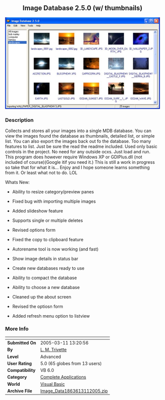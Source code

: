 ﻿<div align="center">

## Image Database 2\.5\.0 \(w/ thumbnails\)

<img src="PIC20053111331349476.jpg">
</div>

### Description

Collects and stores all your images into a single MDB database. You can view the images found the database as thumbnails, detailed list, or simple list. You can also export the images back out fo the database. Too many features to list. Just be sure the read the readme included. Used only basic controls in the project. No need for any outside ocxs. Just load and run. This program does however require Windows XP or GDIPlus.dll (not included of course)(Google itif you need it.) This is still a work in progress so take that for what it is... Enjoy and I hope someone learns something from it. Or least what not to do. LOL

Whats New:

* Ability to resize category/preview panes

* Fixed bug with importing multiple images

* Added slideshow feature

* Supports single or multiple deletes

* Revised options form

* Fixed the copy to clipboard feature

* Autorename tool is now working (and fast)

* Show image details in status bar

* Create new databases ready to use

* Ability to compact the database

* Ability to choose a new database

* Cleaned up the about screen

* Revised the optiosn form

* Added refresh menu option to listview
 
### More Info
 


<span>             |<span>
---                |---
**Submitted On**   |2005-03-11 13:20:56
**By**             |[L\. M\. Trivette ](https://github.com/Planet-Source-Code/PSCIndex/blob/master/ByAuthor/l-m-trivette.md)
**Level**          |Advanced
**User Rating**    |5.0 (65 globes from 13 users)
**Compatibility**  |VB 6\.0
**Category**       |[Complete Applications](https://github.com/Planet-Source-Code/PSCIndex/blob/master/ByCategory/complete-applications__1-27.md)
**World**          |[Visual Basic](https://github.com/Planet-Source-Code/PSCIndex/blob/master/ByWorld/visual-basic.md)
**Archive File**   |[Image\_Data1863613112005\.zip](https://github.com/Planet-Source-Code/l-m-trivette-image-database-2-5-0-w-thumbnails__1-59422/archive/master.zip)








